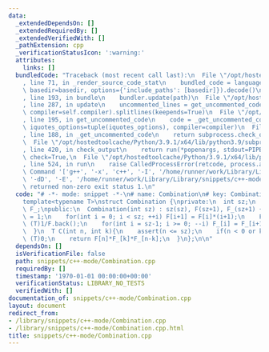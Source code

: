 ```yaml
---
data:
  _extendedDependsOn: []
  _extendedRequiredBy: []
  _extendedVerifiedWith: []
  _pathExtension: cpp
  _verificationStatusIcon: ':warning:'
  attributes:
    links: []
  bundledCode: "Traceback (most recent call last):\n  File \"/opt/hostedtoolcache/Python/3.9.1/x64/lib/python3.9/site-packages/onlinejudge_verify/documentation/build.py\"\
    , line 71, in _render_source_code_stat\n    bundled_code = language.bundle(stat.path,\
    \ basedir=basedir, options={'include_paths': [basedir]}).decode()\n  File \"/opt/hostedtoolcache/Python/3.9.1/x64/lib/python3.9/site-packages/onlinejudge_verify/languages/cplusplus.py\"\
    , line 193, in bundle\n    bundler.update(path)\n  File \"/opt/hostedtoolcache/Python/3.9.1/x64/lib/python3.9/site-packages/onlinejudge_verify/languages/cplusplus_bundle.py\"\
    , line 287, in update\n    uncommented_lines = get_uncommented_code(path, iquotes=self.iquotes,\
    \ compiler=self.compiler).splitlines(keepends=True)\n  File \"/opt/hostedtoolcache/Python/3.9.1/x64/lib/python3.9/site-packages/onlinejudge_verify/languages/cplusplus_bundle.py\"\
    , line 195, in get_uncommented_code\n    code = _get_uncommented_code(path.resolve(),\
    \ iquotes_options=tuple(iquotes_options), compiler=compiler)\n  File \"/opt/hostedtoolcache/Python/3.9.1/x64/lib/python3.9/site-packages/onlinejudge_verify/languages/cplusplus_bundle.py\"\
    , line 188, in _get_uncommented_code\n    return subprocess.check_output(command)\n\
    \  File \"/opt/hostedtoolcache/Python/3.9.1/x64/lib/python3.9/subprocess.py\"\
    , line 420, in check_output\n    return run(*popenargs, stdout=PIPE, timeout=timeout,\
    \ check=True,\n  File \"/opt/hostedtoolcache/Python/3.9.1/x64/lib/python3.9/subprocess.py\"\
    , line 524, in run\n    raise CalledProcessError(retcode, process.args,\nsubprocess.CalledProcessError:\
    \ Command '['g++', '-x', 'c++', '-I', '/home/runner/work/Library/Library', '-fpreprocessed',\
    \ '-dD', '-E', '/home/runner/work/Library/Library/snippets/c++-mode/Combination.cpp']'\
    \ returned non-zero exit status 1.\n"
  code: "# -*- mode: snippet -*-\n# name: Combination\n# key: Combination\n# --\n\n\
    template<typename T>\nstruct Combination {\nprivate:\n  int sz;\n  vector<T> F,\
    \ F_;\npublic:\n  Combination(int sz) : sz(sz), F(sz+1), F_(sz+1) {\n    F[0]\
    \ = 1;\n    for(int i = 0; i < sz; ++i) F[i+1] = F[i]*(i+1);\n    F_.back() =\
    \ (T)1/F.back();\n    for(int i = sz-1; i >= 0; --i) F_[i] = F_[i+1]*(i+1);\n\
    \  }\n  T C(int n, int k){\n    assert(n <= sz);\n    if(n < 0 or k > n) return\
    \ (T)0;\n    return F[n]*F_[k]*F_[n-k];\n  }\n};\n\n"
  dependsOn: []
  isVerificationFile: false
  path: snippets/c++-mode/Combination.cpp
  requiredBy: []
  timestamp: '1970-01-01 00:00:00+00:00'
  verificationStatus: LIBRARY_NO_TESTS
  verifiedWith: []
documentation_of: snippets/c++-mode/Combination.cpp
layout: document
redirect_from:
- /library/snippets/c++-mode/Combination.cpp
- /library/snippets/c++-mode/Combination.cpp.html
title: snippets/c++-mode/Combination.cpp
---
```


